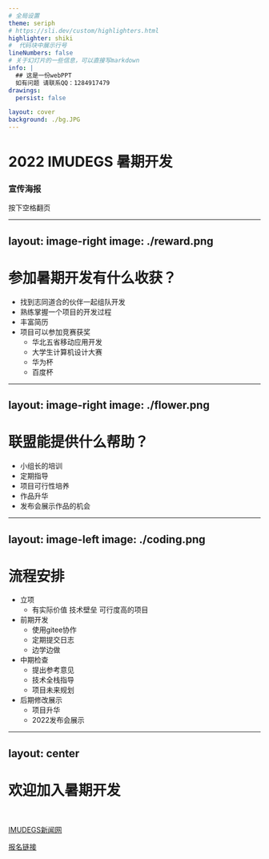 ```yaml
---
# 全局设置
theme: seriph
# https://sli.dev/custom/highlighters.html
highlighter: shiki
#  代码块中展示行号
lineNumbers: false
# 关于幻灯片的一些信息，可以直接写markdown
info: |
  ## 这是一份webPPT
  如有问题 请联系QQ：1284917479
drawings:
  persist: false

layout: cover
background: ./bg.JPG
---
```


# 2022 IMUDEGS 暑期开发

### 宣传海报

<div class="pt-12">
  <span @click="$slidev.nav.next" class="px-2 py-1 rounded cursor-pointer" hover="bg-white bg-opacity-10">
    按下空格翻页 <carbon:arrow-right class="inline"/>
  </span>
</div>

---
layout: image-right
image: ./reward.png
---

# 参加暑期开发有什么收获？

 - 找到志同道合的伙伴一起组队开发
 - 熟练掌握一个项目的开发过程
 - 丰富简历
 - 项目可以参加竞赛获奖
   - 华北五省移动应用开发
   - 大学生计算机设计大赛
   - 华为杯
   - 百度杯

---
layout: image-right
image: ./flower.png
---

# 联盟能提供什么帮助？

 - 小组长的培训
 - 定期指导
 - 项目可行性培养
 - 作品升华
 - 发布会展示作品的机会

---
layout: image-left
image: ./coding.png
---

# 流程安排

 - 立项
   - 有实际价值 技术壁垒 可行度高的项目
 - 前期开发
   - 使用gitee协作
   - 定期提交日志
   - 边学边做
 - 中期检查
   - 提出参考意见
   - 技术全栈指导
   - 项目未来规划
 - 后期修改展示
   - 项目升华
   - 2022发布会展示

---
layout: center
---

# 欢迎加入暑期开发
<br>

[IMUDEGS新闻网](https://news.imudges.com)

[报名链接](https://docs.qq.com/sheet/DS0NJWklCV3VKbUta)